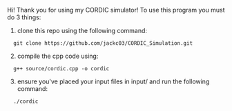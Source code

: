Hi! Thank you for using my CORDIC simulator! To use this program you must do 3 things:
  1. clone this repo using the following command:
  ```
    git clone https://github.com/jackc03/CORDIC_Simulation.git
  ```
  2. compile the cpp code using:
  ```
    g++ source/cordic.cpp -o cordic
  ```
  3. ensure you've placed your input files in input/ and run the following command:
  ```
    ./cordic
  ```